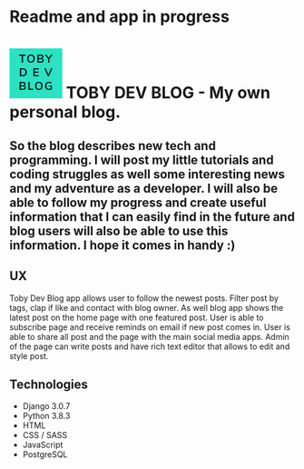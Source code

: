 # Readme and app in progress

# ![Toby Dev Logo](toby_blog/static/img/mini_logo.png) TOBY DEV BLOG - My own personal blog.  
## So the blog describes new tech and programming. I will post my little tutorials and coding struggles as well some interesting news and my adventure as a developer. I will also be able to follow my progress and create useful information that I can easily find in the future and blog users will also be able to use this information. I hope it comes in handy :)

## UX
Toby Dev Blog app allows user to follow the newest posts. Filter post by tags, clap if like and contact with blog owner. As well blog app shows the latest post on the home page with one featured post. User is able to subscribe page and receive reminds on email if new post comes in. User is able to share all post and the page with the main social media apps. Admin of the page can write posts and have rich text editor that allows to edit and style post.


## Technologies
- Django 3.0.7
- Python 3.8.3
- HTML
- CSS / SASS
- JavaScript
- PostgreSQL

